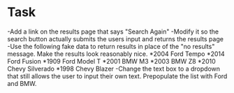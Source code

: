 Task
========
-Add a link on the results page that says "Search Again"
-Modify it so the search button actually submits the users input and returns the results page
-Use the following fake data to return results in place of the "no results" message. Make the results look reasonably nice.
  *2004 Ford Tempo
  *2014 Ford Fusion
  *1909 Ford Model T
  *2001 BMW M3
  *2003 BMW Z8
  *2010 Chevy Silverado
  *1998 Chevy Blazer
-Change the text box to a dropdown that still allows the user to input their own text. Prepopulate the list with Ford and BMW.